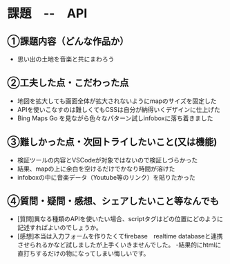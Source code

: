 # 課題　--　API

## ①課題内容（どんな作品か）
- 思い出の土地を音楽と共にまわろう

## ②工夫した点・こだわった点
- 地図を拡大しても画面全体が拡大されないようにmapのサイズを固定した
- APIを使いこなすのは難しくてもCSSは自分が納得いくデザインに仕上げた
- Bing Maps Go を見ながら色々なパターン試しinfoboxに落ち着きました

## ③難しかった点・次回トライしたいこと(又は機能)
- 検証ツールの内容とVSCodeが対象ではないので検証しづらかった 
- 結果、mapの上に余白を空けるだけでかなり時間が溶けた
- infoboxの中に音楽データ（Youtube等のリンク）を貼りたかった 

## ④質問・疑問・感想、シェアしたいこと等なんでも
- [質問]異なる種類のAPIを使いたい場合、scriptタグはどの位置にどのように記述すればよいのでしょうか。
- [感想]本当は入力フォームを作りたくてfirebase　realtime databaseと連携させられるかなど試しましたが上手くいきませんでした。
-結果的にhtmlに直打ちするだけの物になってしまい悔しいです。
